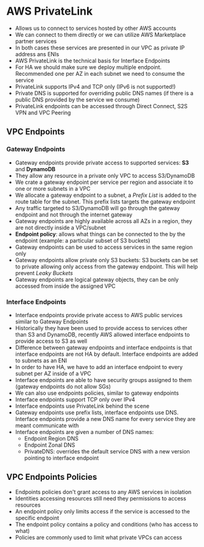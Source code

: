 # AWS PrivateLink

- Allows us to connect to services hosted by other AWS accounts 
- We can connect to them directly or we can utilize AWS Marketplace partner services
- In both cases these services are presented in our VPC as private IP address ans ENIs
- AWS PrivateLink is the technical basis for Interface Endpoints
- For HA we should make sure we deploy multiple endpoint. Recommended one per AZ in each subnet we need to consume the service
- PrivateLink supports IPv4 and TCP only (IPv6 is not supported!)
- Private DNS is supported for overriding public DNS names (if there is a public DNS provided by the service we consume)
- PrivateLink endpoints can be accessed through Direct Connect, S2S VPN and VPC Peering

## VPC Endpoints 

### Gateway Endpoints

- Gateway endpoints provide private access to supported services: **S3** and **DynamoDB**
- They allow any resource in a private only VPC to access S3/DynamoDB
- We crate a gateway endpoint per service per region and associate it to one or more subnets in a VPC
- We allocate a gateway endpoint to a subnet, a *Prefix List* is added to the route table for the subnet. This prefix lists targets the gateway endpoint
- Any traffic targeted to S3/DynamoDB will go through the gateway endpoint and not through the internet gateway
- Gateway endpoints are highly available across all AZs in a region, they are not directly inside a VPC/subnet
- **Endpoint policy**: allows what things can be connected to the by the endpoint (example: a particular subset of S3 buckets)
- Gateway endpoints can be used to access services in the same region only
- Gateway endpoints allow private only S3 buckets: S3 buckets can be set to private allowing only access from the gateway endpoint. This will help prevent *Leaky Buckets*
- Gateway endpoints are logical gateway objects, they can be only accessed from inside the assigned VPC

### Interface Endpoints

- Interface endpoints provide private access to AWS public services similar to Gateway Endpoints
- Historically they have been used to provide access to services other than S3 and DynamoDB, recently AWS allowed interface endpoints to provide access to S3 as well
- Difference between gateway endpoints and interface endpoints is that interface endpoints are not HA by default. Interface endpoints are added to subnets as an ENI
- In order to have HA, we have to add an interface endpoint to every subnet per AZ inside of a VPC
- Interface endpoints are able to have security groups assigned to them (gateway endpoints do not allow SGs)
- We can also use endpoints policies, similar to gateway endpoints
- Interface endpoints support TCP only over IPv4
- Interface endpoints use PrivateLink behind the scene
- Gateway endpoints use prefix lists, interface endpoints use DNS. Interface endpoints provide a new DNS name for every service they are meant communicate with
- Interface endpoints are given a number of DNS names:
    - Endpoint Region DNS
    - Endpoint Zonal DNS
    - PrivateDNS: overrides the default service DNS with a new version pointing to interface endpoint

## VPC Endpoints Policies

- Endpoints policies don't grant access to any AWS services in isolation
- Identities accessing resources still need they permissions to access resources
- An endpoint policy only limits access if the service is accessed to the specific endpoint
- The endpoint policy contains a policy and conditions (who has access to what)
- Policies are commonly used to limit what private VPCs can access